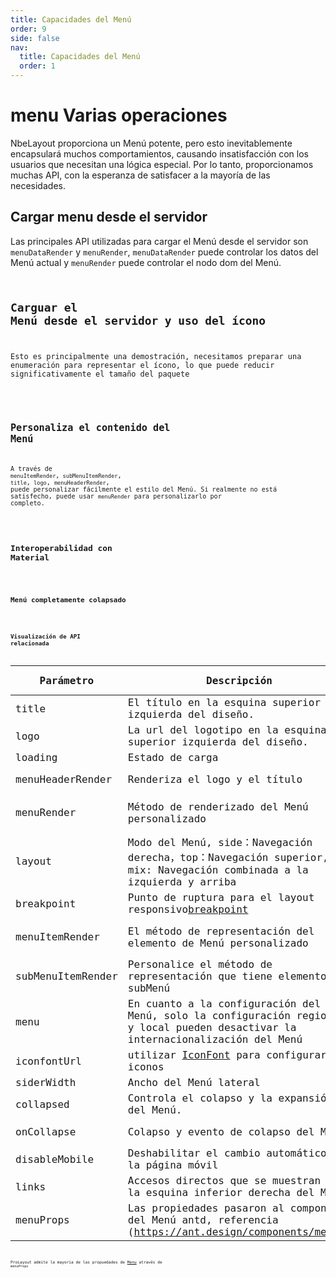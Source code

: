 ```yaml
---
title: Capacidades del Menú
order: 9
side: false
nav:
  title: Capacidades del Menú
  order: 1
---
```


# menu Varias operaciones

NbeLayout proporciona un Menú potente, pero esto inevitablemente encapsulará muchos comportamientos, causando insatisfacción con los usuarios que necesitan una lógica especial. Por lo tanto, proporcionamos muchas API, con la esperanza de satisfacer a la mayoría de las necesidades.

## Cargar menu desde el servidor 

Las principales API utilizadas para cargar el Menú desde el servidor son `menuDataRender` y `menuRender`, `menuDataRender` puede controlar los datos del Menú actual y `menuRender` puede controlar el nodo dom del Menú.
<code src="./demo/dynamicMenu.tsx" />

## Carguar el Menú desde el servidor y uso del ícono

Esto es principalmente una demostración, necesitamos preparar una enumeración para representar el ícono, lo que puede reducir significativamente el tamaño del paquete

<code src="./demo/antd@4MenuIconFormServe.tsx" />

## Personaliza el contenido del Menú

A través de `menuItemRender`,` subMenuItemRender`, `title`,` logo`, `menuHeaderRender`, puede personalizar fácilmente el estilo del Menú. Si realmente no está satisfecho, puede usar `menuRender` para personalizarlo por completo.

<code src="./demo/customizeMenu.tsx" />

## Interoperabilidad con Material

<code src="./demo/materialMenu.tsx" />

## Menú completamente colapsado

<code src="./demo/hideMenu.tsx" />

## Visualización de API relacionada

| Parámetro | Descripción | Tipo | Valores predeterminados |
| --- | --- | --- | --- |
| title | El título en la esquina superior izquierda del diseño. | ReactNode | `'React Designer'` |
| logo | La url del logotipo en la esquina superior izquierda del diseño. | ReactNode \| ()=>ReactNode | - |
| loading | Estado de carga | boolean | - |
| menuHeaderRender | Renderiza el logo y el título | ReactNode \| (logo,title)=>ReactNode | - |
| menuRender | Método de renderizado del Menú personalizado | (props: HeaderViewProps) => ReactNode | - |
| layout | Modo del Menú, side：Navegación derecha，top：Navegación superior, mix: Navegación combinada a la izquierda y arriba | 'side' \| 'top' \| 'mix' | `'side'` |
| breakpoint | Punto de ruptura para el layout responsivo[breakpoint](https://ant.design/components/grid/#Col) | `Enum { 'xs', 'sm', 'md', 'lg', 'xl', 'xxl' }` | `lg` |
| menuItemRender | El método de representación del elemento de Menú personalizado | (itemProps: MenuDataItem) => ReactNode | - |
| subMenuItemRender | Personalice el método de representación que tiene elementos de subMenú | (itemProps: MenuDataItem) => ReactNode | - |
| menu | En cuanto a la configuración del Menú, solo la configuración regional y local pueden desactivar la internacionalización del Menú | { locale: boolean, defaultOpenAll: boolean } | `{ locale: true }` |
| iconfontUrl | utilizar [IconFont](https://ant.design/components/icon-cn/#components-icon-demo-iconfont) para configurar los iconos | string | - |
| siderWidth | Ancho del Menú lateral | number | 256 |
| collapsed | Controla el colapso y la expansión del Menú. | boolean | true |
| onCollapse | Colapso y evento de colapso del Menú | (collapsed: boolean) => void | - |
| disableMobile | Deshabilitar el cambio automático a la página móvil | boolean | false |
| links | Accesos directos que se muestran en la esquina inferior derecha del Menú | ReactNode[] | - |
| menuProps | Las propiedades pasaron al componente del Menú antd, referencia (https://ant.design/components/menu/) | MenuProps | undefined |

ProLayout admite la mayoria de las propuedades de [Menu](https://ant.design/components/menu-cn/#Menu) através de `menuProps` 
